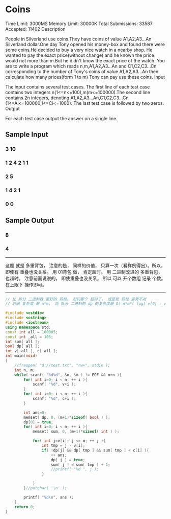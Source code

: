 # Coins
Time Limit: 3000MS		Memory Limit: 30000K
Total Submissions: 33587		Accepted: 11402
Description

People in Silverland use coins.They have coins of value A1,A2,A3...An Silverland dollar.One day Tony opened his money-box and found there were some coins.He decided to buy a very nice watch in a nearby shop. He wanted to pay the exact price(without change) and he known the price would not more than m.But he didn't know the exact price of the watch. 
You are to write a program which reads n,m,A1,A2,A3...An and C1,C2,C3...Cn corresponding to the number of Tony's coins of value A1,A2,A3...An then calculate how many prices(form 1 to m) Tony can pay use these coins. 
Input

The input contains several test cases. The first line of each test case contains two integers n(1<=n<=100),m(m<=100000).The second line contains 2n integers, denoting A1,A2,A3...An,C1,C2,C3...Cn (1<=Ai<=100000,1<=Ci<=1000). The last test case is followed by two zeros.
Output

For each test case output the answer on a single line.
## Sample Input

### 3 10
### 1 2 4 2 1 1
### 2 5
### 1 4 2 1
### 0 0
## Sample Output

### 8
### 4

---- 
这题 就是 多重背包， 注意的是， 同样的价值， 只算一次（看样例得出）。所以， 即使有 重叠也没关系。 用 01背包 做， 肯定超时。
用 二进制改进的 多重背包， 也超时。 注意前面说说的， 即使重叠也没关系， 所以 可以 开个数组 记录 个数。 在上限下 操作即可。

----

```` c++
// 比 拆分 二进制数 更好的 剪枝， 起码那个 超时了， 或是我 剪枝 姿势不对
// 时间 复杂度 是 n*m， 而 拆分 二进制的 dp 的复杂度是 O( n*m*( log[ v[0] : v[n] ]  )

#include <cstdio>
#include <cstring>
#include <iostream>
using namespace std;
const int all = 100005;
const int _all = 105;
int sum[ all ];
bool dp[ all ];
int v[ all ], c[ all ];
int main(void)
{
    //freopen( "d://test.txt", "rw+", stdin );
    int n, m;
    while( scanf( "%d%d", &n, &m ) != EOF && m+n ){
        for( int i=0; i < n; ++ i ){
            scanf( "%d", v+i );
        }
        for( int i=0; i < n; ++ i ){
            scanf( "%d", c+i );
        }

        int ans=0;
        memset( dp, 0, (m+1)*sizeof( bool ) );
        dp[0] = true;
        for( int i=0; i < n; ++ i ){
            memset( sum, 0, (m+1)*sizeof( int ) );

            for( int j=v[i]; j <= m; ++ j ){
                int tmp = j - v[i];
                if( !dp[j] && dp[ tmp ] && sum[ tmp ] < c[i] ){
                    ++ ans;
                    dp[ j ] = true;
                    sum[ j ] = sum[ tmp ] + 1;
                    //printf( "%d ", j );
                }

            }
        }//putchar( '\n' );

        printf( "%d\n", ans );
    }
    return 0;
}

````
